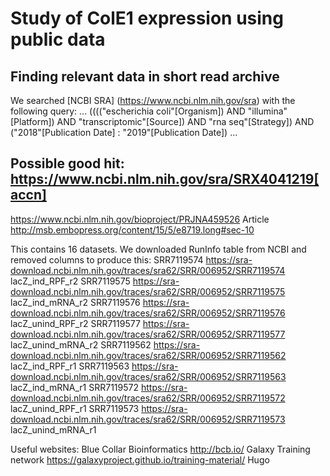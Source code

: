 # Study of ColE1 expression using public data

## Finding relevant data in short read archive

We searched [NCBI SRA] (https://www.ncbi.nlm.nih.gov/sra) with the following query:
...
(((("escherichia coli"[Organism]) 
AND "illumina"[Platform]) 
AND "transcriptomic"[Source]) 
AND "rna seq"[Strategy]) 
AND ("2018"[Publication Date] : "2019"[Publication Date]) 
...

## Possible good hit: https://www.ncbi.nlm.nih.gov/sra/SRX4041219[accn]
https://www.ncbi.nlm.nih.gov/bioproject/PRJNA459526
Article http://msb.embopress.org/content/15/5/e8719.long#sec-10

This contains 16 datasets. We downloaded RunInfo table from NCBI and removed columns to produce this:
SRR7119574	https://sra-download.ncbi.nlm.nih.gov/traces/sra62/SRR/006952/SRR7119574	lacZ_ind_RPF_r2
SRR7119575	https://sra-download.ncbi.nlm.nih.gov/traces/sra62/SRR/006952/SRR7119575	lacZ_ind_mRNA_r2
SRR7119576	https://sra-download.ncbi.nlm.nih.gov/traces/sra62/SRR/006952/SRR7119576	lacZ_unind_RPF_r2
SRR7119577	https://sra-download.ncbi.nlm.nih.gov/traces/sra62/SRR/006952/SRR7119577	lacZ_unind_mRNA_r2
SRR7119562	https://sra-download.ncbi.nlm.nih.gov/traces/sra62/SRR/006952/SRR7119562	lacZ_ind_RPF_r1
SRR7119563	https://sra-download.ncbi.nlm.nih.gov/traces/sra62/SRR/006952/SRR7119563	lacZ_ind_mRNA_r1
SRR7119572	https://sra-download.ncbi.nlm.nih.gov/traces/sra62/SRR/006952/SRR7119572	lacZ_unind_RPF_r1
SRR7119573	https://sra-download.ncbi.nlm.nih.gov/traces/sra62/SRR/006952/SRR7119573	lacZ_unind_mRNA_r1







Useful websites:
Blue Collar Bioinformatics  http://bcb.io/
Galaxy Training network  https://galaxyproject.github.io/training-material/
Hugo 
